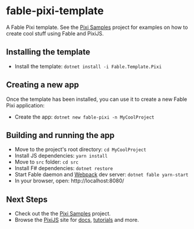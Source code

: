 # fable-pixi-template

A Fable Pixi template.  See the [Pixi Samples](https://github.com/fable-compiler/samples-pixi) project for examples on how to create cool stuff using Fable and PixiJS.

## Installing the template

* Install the template: `dotnet install -i Fable.Template.Pixi`

## Creating a new app

Once the template has been installed, you can use it to create a new Fable Pixi application:

* Create the app:  `dotnet new fable-pixi -n MyCoolProject`

## Building and running the app

* Move to the project's root directory: `cd MyCoolProject`
* Install JS dependencies: `yarn install`
* Move to `src` folder: `cd src`
* Install F# dependencies: `dotnet restore`
* Start Fable daemon and [Webpack](https://webpack.js.org/) dev server: `dotnet fable yarn-start`
* In your browser, open: http://localhost:8080/

## Next Steps

* Check out the the [Pixi Samples](https://github.com/fable-compiler/samples-pixi) project.
* Browse the [PixiJS](http://www.pixijs.com) site for [docs](http://pixijs.download/release/docs/index.html), [tutorials](http://www.pixijs.com/tutorials) and more.